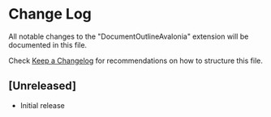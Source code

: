 # Change Log

All notable changes to the "DocumentOutlineAvalonia" extension will be documented in this file.

Check [Keep a Changelog](http://keepachangelog.com/) for recommendations on how to structure this file.

## [Unreleased]

- Initial release
